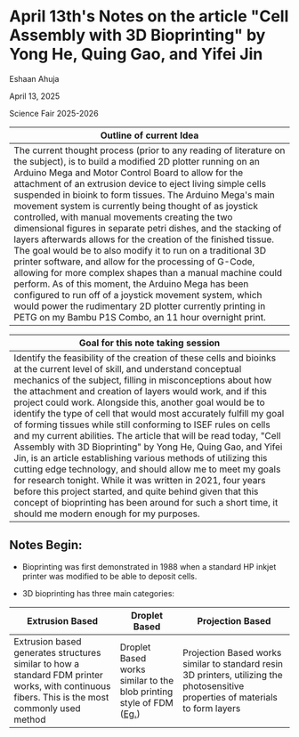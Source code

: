 # April 13th's Notes on the article "Cell Assembly with 3D Bioprinting" by Yong He, Quing Gao, and Yifei Jin


Eshaan Ahuja

April 13, 2025

Science Fair 2025-2026

|Outline of current Idea|
|-|
|The current thought process (prior to any reading of literature on the subject), is to build a modified 2D plotter running on an Arduino Mega and Motor Control Board to allow for the attachment of an extrusion device to eject living simple cells suspended in bioink to form tissues. The Arduino Mega's main movement system is currently being thought of as joystick controlled, with manual movements creating the two dimensional figures in separate petri dishes, and the stacking of layers afterwards allows for the creation of the finished tissue. The goal would be to also modify it to run on a traditional 3D printer software, and allow for the processing of G-Code, allowing for more complex shapes than a manual machine could perform. As of this moment, the Arduino Mega has been configured to run off of a joystick movement system, which would power the rudimentary 2D plotter currently printing in PETG on my Bambu P1S Combo, an 11 hour overnight print.|

|Goal for this note taking session|
|-|
|Identify the feasibility of the creation of these cells and bioinks at the current level of skill, and understand conceptual mechanics of the subject, filling in misconceptions about how the attachment and creation of layers would work, and if this project could work. Alongside this, another goal would be to identify the type of cell that would most accurately fulfill my goal of forming tissues while still conforming to ISEF rules on cells and my current abilities. The article that will be read today, "Cell Assembly with 3D Bioprinting" by Yong He, Quing Gao, and Yifei Jin, is an article establishing various methods of utilizing this cutting edge technology, and should allow me to meet my goals for research tonight. While it was written in 2021, four years before this project started, and quite behind given that this concept of bioprinting has been around for such a short time, it should me modern enough for my purposes.|

## Notes Begin:

- Bioprinting was first demonstrated in 1988 when a standard HP inkjet printer was modified to be able to deposit cells.

- 3D bioprinting has three main categories:

|Extrusion Based|Droplet Based|Projection Based|
|-|-|-|
|Extrusion based generates structures similar to how a standard FDM printer works, with continuous fibers. This is the most commonly used method|Droplet Based works similar to the blob printing style of FDM ([Eg.](https://fullcontrol.xyz/#/models/800020))|Projection Based works similar to standard resin 3D printers, utilizing the photosensitive properties of materials to form layers|
